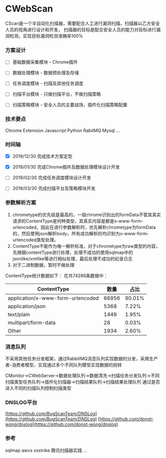 # CWebScan
CScan是一个半自动化扫描器，需要配合人工进行漏洞扫描，扫描器以乙方安全人员的视角进行设计和开发，
扫描器的目标是配合安全人员的能力对目标进行漏洞检测，实现目标漏洞检测准确率100%


### 方案设计
- [ ] 基础数据采集模块 - Chrome插件  
- [ ] 数据处理模块 - 数据预处理及存储  
- [ ] 任务调度模块 - 扫描及其他任务调度  
- [ ] 扫描平台模块 - 只做扫描平台，不做扫描策略  
- [ ] 扫描策略模块 - 安全人员的主要战场，插件化扫描策略配置  


### 技术要点
Chrome Extension
Javascript
Python
RabitMQ
Mysql
...

### 时间轴
- [x] 2019/12/30 完成技术方案定型  
- [x] 2019/01/30 完成Chrome插件及数据处理模块设计开发  
- [ ] 2019/02/30 完成任务调度模块设计开发  
- [ ] 2019/03/30 完成扫描平台及策略模块开发  


### 参数解析方案
1. chrometype的优先级是最高的，一般chrome识别出的formData不管其真实请求的ContentType是何种类型，其真实内容是都是x-www-form-urlencoded，因此在进行参数解析时，优先解析chrometype为formData的，然后使用json解析body，所有成功解析的均识别为x-www-form-urlencoded类型处理。
2. ContentType不能作为唯一解析标准，对于chrometype为raw类型的内容，先根据contentType进行处理，处理不成功的使用sqlmap中的jsonlike/xmllike等进行相似处理，最后处理不成功的纪录日志
3. 对于二进制数据，暂时不做处理

ContentType统计数据如下：
在共74286条数据中：

|ContentType 	|				  数量    |  占比 |
| ----------    |  ---------------------  | ---- 
|application/x-www-form-urlencoded | 66956 |  90.01% 
|application/json   				|  5368 | 7.22% 
|text/plain 						|  1449 |  1.95% 
|multipart/form-data                | 28 |    0.03%  
|Other							  |   1934 |   2.60% 


### 消息队列
不采用其他任务分发框架，通过RabbitMQ消息队列实现数据的分发，采用生产者-消费者模型，实现通过多个不同队列模型实现数据的扭转

CMonitor->CWebServer->数据处理队列->数据清洗->扫描任务分发队列->不同扫描类型任务队列->插件化扫描器->扫描结果队列->扫描结果处理队列
通过是否进入不同的扫描队列控制扫描类型


### DNSLOG平台
[https://github.com/BugScanTeam/DNSLog](https://github.com/BugScanTeam/DNSLog)
[https://github.com/donot-wong/dnslog](https://github.com/donot-wong/dnslog)


### 参考
sqlmap
awvs
xsstrike
腾讯扫描器实践
...